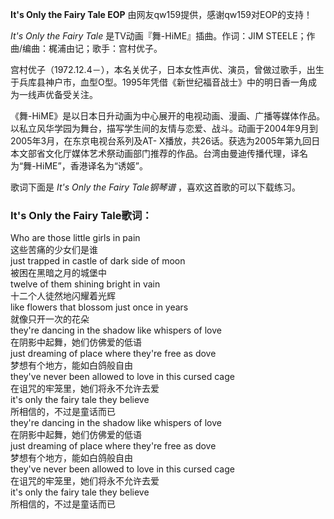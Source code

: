 

**It's Only the Fairy Tale EOP** 由网友qw159提供，感谢qw159对EOP的支持！

_It's Only the Fairy Tale_ 是TV动画『舞-HiME』插曲。作词：JIM STEELE；作曲/编曲：梶浦由记；歌手：宫村优子。

宫村优子（1972.12.4－），本名关优子，日本女性声优、演员，曾做过歌手，出生于兵库县神户市，血型O型。1995年凭借《新世纪福音战士》中的明日香一角成为一线声优备受关注。

《舞-HiME》是以日本日升动画为中心展开的电视动画、漫画、广播等媒体作品。以私立风华学园为舞台，描写学生间的友情与恋爱、战斗。动画于2004年9月到2005年3月，在东京电视台系列及AT-
X播放，共26话。获选为2005年第九回日本文部省文化厅媒体艺术祭动画部门推荐的作品。台湾由曼迪传播代理，译名为“舞-HiME”，香港译名为“诱姬”。

歌词下面是 _It's Only the Fairy Tale钢琴谱_ ，喜欢这首歌的可以下载练习。

### It's Only the Fairy Tale歌词：

Who are those little girls in pain  
这些苦痛的少女们是谁  
just trapped in castle of dark side of moon  
被困在黑暗之月的城堡中  
twelve of them shining bright in vain  
十二个人徒然地闪耀着光辉  
like flowers that blossom just once in years  
就像只开一次的花朵  
they're dancing in the shadow like whispers of love  
在阴影中起舞，她们仿佛爱的低语  
just dreaming of place where they're free as dove  
梦想有个地方，能如白鸽般自由  
they've never been allowed to love in this cursed cage  
在诅咒的牢笼里，她们将永不允许去爱  
it's only the fairy tale they believe  
所相信的，不过是童话而已  
they're dancing in the shadow like whispers of love  
在阴影中起舞，她们仿佛爱的低语  
just dreaming of place where they're free as dove  
梦想有个地方，能如白鸽般自由  
they've never been allowed to love in this cursed cage  
在诅咒的牢笼里，她们将永不允许去爱  
it's only the fairy tale they believe  
所相信的，不过是童话而已

